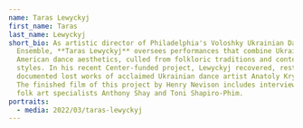 ```yaml
---
name: Taras Lewyckyj
first_name: Taras
last_name: Lewyckyj
short_bio: As artistic director of Philadelphia's Voloshky Ukrainian Dance
  Ensemble, **Taras Lewyckyj** oversees performances that combine Ukrainian and
  American dance aesthetics, culled from folkloric traditions and contemporary
  styles. In his recent Center-funded project, Lewyckyj recovered, restaged, and
  documented lost works of acclaimed Ukrainian dance artist Anatoly Kryvochyzha.
  The finished film of this project by Henry Nevison includes interviews with
  folk art specialists Anthony Shay and Toni Shapiro-Phim.
portraits:
  - media: 2022/03/taras-lewyckyj
---
```

